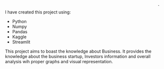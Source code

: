 <marquee><b>This is an Startup Business Project</marquee>
I have created this project  using:
- Python
- Numpy
- Pandas
- Kaggle
- Streamlit

This project aims to boast the knowledge about Business. It provides the knowledge about the business startup, Investors information and overall analysis wih proper graphs and visual representation.

